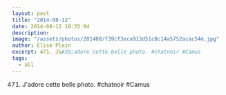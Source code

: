 ```yaml
---
layout: post
title: "2014-08-12"
date: 2014-08-12 10:35:04
description: 
image: "/assets/photos/201408/f39cf3eca913d51c8c14a5752acac54e.jpg"
author: Elise Plain
excerpt: 471. J&#39;adore cette belle photo. #chatnoir #Camus
tags: 
  - all
---
```


471. J&#39;adore cette belle photo. #chatnoir #Camus
<p></p>
